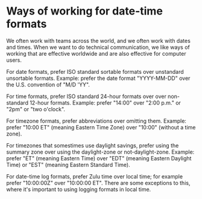 # Ways of working for date-time formats

We often work with teams across the world, and we often work with dates and times. When we want to do technical communication, we like ways of working that are effective worldwide and are also effective for computer users.

For date formats, prefer ISO standard sortable formats over unstandard unsortable formats. Example: prefer the date format "YYYY-MM-DD" over the U.S. convention of "M/D 'YY".

For time formats, prefer ISO standard 24-hour formats over over non-standard 12-hour formats. Example: prefer "14:00" over "2:00 p.m." or "2pm" or "two o'clock".

For timezone formats, prefer abbreviations over omitting them. Example: prefer "10:00 ET" (meaning Eastern Time Zone) over "10:00" (without a time zone).

For timezones that somestimes use daylight savings, prefer using the summary zone over using the daylight-zone or not-daylight-zone. Example: prefer "ET" (meaning Eastern Time) over "EDT" (meaning Eastern Daylight Time) or "EST" (meaning Eastern Standard Time).

For date-time log formats, prefer Zulu time over local time; for example prefer "10:00:00Z" over "10:00:00 ET". There are some exceptions to this, where it's important to using logging formats in local time.

